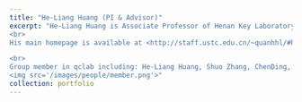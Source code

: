 ```yaml
---
title: "He-Liang Huang (PI & Advisor)"
excerpt: "He-Liang Huang is Associate Professor of Henan Key Laboratory of Quantum Information and Cryptography, My research was conducted under the guidance of Professor Huang <br/><img src='/images/people/hhl.png'> 
<br>
His main homepage is available at <http://staff.ustc.edu.cn/~quanhhl/#home>

<br> 
Group member in qclab including: He-Liang Huang, Shuo Zhang, ChenDing, Xiao-Yue Xu, Tian-Tian Ci, Wei-You Liao,Yu-Ting Xia, Tian Li:
<img src='/images/people/member.png'>"
collection: portfolio
---
```



